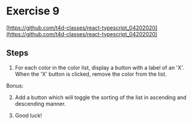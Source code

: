 # Exercise 9

[https://github.com/t4d-classes/react-typescript_04202020](https://github.com/t4d-classes/react-typescript_04202020)

## Steps

1. For each color in the color list, display a button with a label of an 'X'. When the
'X' button is clicked, remove the color from the list.

Bonus:

2. Add a button which will toggle the sorting of the list in ascending and descending manner.

3. Good luck!